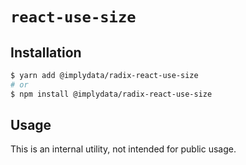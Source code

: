 # `react-use-size`

## Installation

```sh
$ yarn add @implydata/radix-react-use-size
# or
$ npm install @implydata/radix-react-use-size
```

## Usage

This is an internal utility, not intended for public usage.
